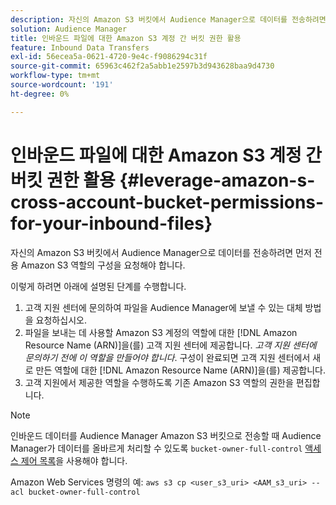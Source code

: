 ```yaml
---
description: 자신의 Amazon S3 버킷에서 Audience Manager으로 데이터를 전송하려면 먼저 전용 Amazon S3 역할의 구성을 요청해야 합니다.
solution: Audience Manager
title: 인바운드 파일에 대한 Amazon S3 계정 간 버킷 권한 활용
feature: Inbound Data Transfers
exl-id: 56ecea5a-0621-4720-9e4c-f9086294c31f
source-git-commit: 65963c462f2a5abb1e2597b3d943628baa9d4730
workflow-type: tm+mt
source-wordcount: '191'
ht-degree: 0%

---
```


# 인바운드 파일에 대한 Amazon S3 계정 간 버킷 권한 활용 {#leverage-amazon-s-cross-account-bucket-permissions-for-your-inbound-files}

자신의 Amazon S3 버킷에서 Audience Manager으로 데이터를 전송하려면 먼저 전용 Amazon S3 역할의 구성을 요청해야 합니다.

이렇게 하려면 아래에 설명된 단계를 수행합니다.

1. 고객 지원 센터에 문의하여 파일을 Audience Manager에 보낼 수 있는 대체 방법을 요청하십시오.
2. 파일을 보내는 데 사용할 Amazon S3 계정의 역할에 대한 [!DNL Amazon Resource Name (ARN)]을(를) 고객 지원 센터에 제공합니다. _고객 지원 센터에 문의하기 전에 이 역할을 만들어야 합니다_. 구성이 완료되면 고객 지원 센터에서 새로 만든 역할에 대한 [!DNL Amazon Resource Name (ARN)]을(를) 제공합니다.
3. 고객 지원에서 제공한 역할을 수행하도록 기존 Amazon S3 역할의 권한을 편집합니다.

>[!NOTE]
>
>인바운드 데이터를 Audience Manager Amazon S3 버킷으로 전송할 때 Audience Manager가 데이터를 올바르게 처리할 수 있도록 `bucket-owner-full-control` [액세스 제어 목록](https://docs.aws.amazon.com/AmazonS3/latest/userguide/about-object-ownership.html)을 사용해야 합니다.
>
>Amazon Web Services 명령의 예: `aws s3 cp <user_s3_uri> <AAM_s3_uri> --acl bucket-owner-full-control`
